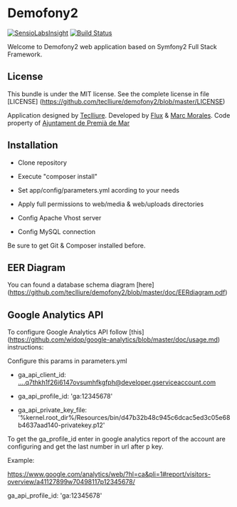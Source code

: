 Demofony2
=========

[![SensioLabsInsight](https://insight.sensiolabs.com/projects/1ea90778-1408-4747-9e8d-d161205ddadf/big.png)](https://insight.sensiolabs.com/projects/1ea90778-1408-4747-9e8d-d161205ddadf)
[![Build Status](https://travis-ci.org/teclliure/demofony2.svg?branch=devel)](https://travis-ci.org/teclliure/demofony2)

Welcome to Demofony2 web application based on Symfony2 Full Stack Framework.

License
-------

This bundle is under the MIT license. See the complete license in file [LICENSE] (https://github.com/teclliure/demofony2/blob/master/LICENSE)

Application designed by [Teclliure][1]. Developed by [Flux][2] & [Marc Morales][3]. Code property of [Ajuntament de Premià de Mar][4]

[1]: http://www.teclliure.net/
[2]: http://www.flux.cat
[3]: mailto:marcmorales83@gmail.com
[4]: http://www.premiademar.cat/


Installation
------------

* Clone repository

* Execute "composer install"

* Set app/config/parameters.yml acording to your needs

* Apply full permissions to web/media & web/uploads directories

* Config Apache Vhost server

* Config MySQL connection

Be sure to get Git & Composer installed before.


EER Diagram
-----------

You can found a database schema diagram [here] (https://github.com/teclliure/demofony2/blob/master/doc/EERdiagram.pdf)


Google Analytics API
--------------------

To configure Google Analytics API follow [this] (https://github.com/widop/google-analytics/blob/master/doc/usage.md) instructions:

Configure this params in parameters.yml

*    ga_api_client_id: ....q7thkh1f26i6147ovsumhfkgfph@developer.gserviceaccount.com

*    ga_api_profile_id: 'ga:12345678'

*    ga_api_private_key_file: '%kernel.root_dir%/Resources/bin/d47b32b48c945c6dcac5ed3c05e68b4637aad140-privatekey.p12'
    
To get the ga_profile_id enter in google analytics report of the account are configuring and get the last number in url after p key.

Example:

https://www.google.com/analytics/web/?hl=ca&pli=1#report/visitors-overview/a41127899w70498117p12345678/

ga_api_profile_id: 'ga:12345678'

